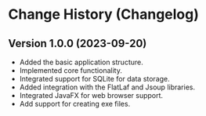 # Change History (Changelog)

## Version 1.0.0 (2023-09-20)

- Added the basic application structure.
- Implemented core functionality.
- Integrated support for SQLite for data storage.
- Added integration with the FlatLaf and Jsoup libraries.
- Integrated JavaFX for web browser support.
- Add support for creating exe files.